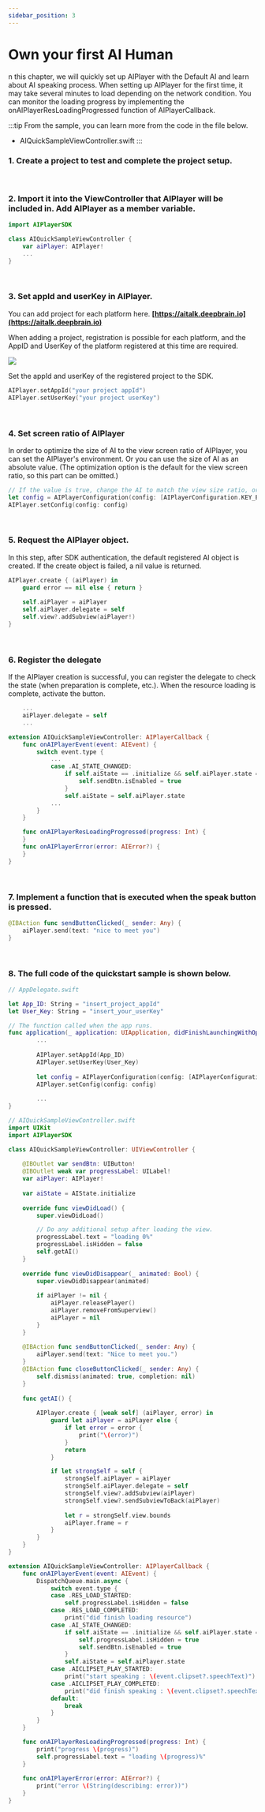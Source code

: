 ```yaml
---
sidebar_position: 3
---
```


# Own your first AI Human

n this chapter, we will quickly set up AIPlayer with the Default AI and learn about AI speaking process. When setting up AIPlayer for the first time, it may take several minutes to load depending on the network condition. You can monitor the loading progress by implementing the onAIPlayerResLoadingProgressed function of AIPlayerCallback.

:::tip
From the sample, you can learn more from the code in the file below.
- AIQuickSampleViewController.swift
:::

### 1. Create a project to test and complete the project setup.

<br/>

### 2. Import it into the ViewController that AIPlayer will be included in. Add AIPlayer as a member variable.

```swift
import AIPlayerSDK

class AIQuickSampleViewController {
	var aiPlayer: AIPlayer!
    ...
}
```

<br/>

### 3. Set appId and userKey in AIPlayer.

You can add project for each platform here.
**[https://aitalk.deepbrain.io](https://aitalk.deepbrain.io)**

<!-- <img src="images/aisample_regist_000.png" width="1191" height="301"> -->

When adding a project, registration is possible for each platform, and the AppID and UserKey of the platform registered at this time are required.

<img src="/img/aihuman/ios/aisample_regist_001.png" />

Set the appId and userKey of the registered project to the SDK.

```swift
AIPlayer.setAppId("your project appId")
AIPlayer.setUserKey("your project userKey")
```

<br/>

### 4. Set screen ratio of AIPlayer

In order to optimize the size of AI to the view screen ratio of AIPlayer, you can set the AIPlayer's environment. Or you can use the size of AI as an absolute value. (The optimization option is the default for the view screen ratio, so this part can be omitted.)

```swift
// If the value is true, change the AI to match the view size ratio, or it is displayed on the screen as the absolute size of the AI
let config = AIPlayerConfiguration(config: [AIPlayerConfiguration.KEY_ENABLE_VIEW_ASPECT_RATIO: true])
AIPlayer.setConfig(config: config)
```

<br/>

### 5. Request the AIPlayer object.

In this step, after SDK authentication, the default registered AI object is created. If the create object is failed, a nil value is returned.

```swift
AIPlayer.create { (aiPlayer) in
    guard error == nil else { return }
            
    self.aiPlayer = aiPlayer
    self.aiPlayer.delegate = self
    self.view?.addSubview(aiPlayer!)
}
```

<br/>

### 6. Register the delegate

If the AIPlayer creation is successful, you can register the delegate to check the state (when preparation is complete, etc.). When the resource loading is complete, activate the button.

```swift
    ...
    aiPlayer.delegate = self
    ...

extension AIQuickSampleViewController: AIPlayerCallback {
    func onAIPlayerEvent(event: AIEvent) {
        switch event.type {
            ...
            case .AI_STATE_CHANGED:
                if self.aiState == .initialize && self.aiPlayer.state == .idle {
                    self.sendBtn.isEnabled = true
                }
                self.aiState = self.aiPlayer.state
            ...
        }
    }

    func onAIPlayerResLoadingProgressed(progress: Int) {
    }
    func onAIPlayerError(error: AIError?) {
    }
}
```

<br/>

### 7. Implement a function that is executed when the speak button is pressed.

```swift
@IBAction func sendButtonClicked(_ sender: Any) {
    aiPlayer.send(text: "nice to meet you")
}
```

<br/>

### 8. The full code of the quickstart sample is shown below.

```swift
// AppDelegate.swift

let App_ID: String = "insert_project_appId"
let User_Key: String = "insert_your_userKey"

// The function called when the app runs.
func application(_ application: UIApplication, didFinishLaunchingWithOptions launchOptions: [UIApplication.LaunchOptionsKey: Any]?) -> Bool {
		...
		
        AIPlayer.setAppId(App_ID)
        AIPlayer.setUserKey(User_Key)
        
        let config = AIPlayerConfiguration(config: [AIPlayerConfiguration.KEY_ENABLE_VIEW_ASPECT_RATIO: true])
        AIPlayer.setConfig(config: config)
        
        ...
}

// AIQuickSampleViewController.swift
import UIKit
import AIPlayerSDK

class AIQuickSampleViewController: UIViewController {
    
    @IBOutlet var sendBtn: UIButton!
    @IBOutlet weak var progressLabel: UILabel!
    var aiPlayer: AIPlayer!
    
    var aiState = AIState.initialize
    
    override func viewDidLoad() {
        super.viewDidLoad()

        // Do any additional setup after loading the view.
        progressLabel.text = "loading 0%"
        progressLabel.isHidden = false
        self.getAI()
    }
    
    override func viewDidDisappear(_ animated: Bool) {
        super.viewDidDisappear(animated)
        
        if aiPlayer != nil {
            aiPlayer.releasePlayer()
            aiPlayer.removeFromSuperview()
            aiPlayer = nil
        }
    }
    
    @IBAction func sendButtonClicked(_ sender: Any) {
        aiPlayer.send(text: "Nice to meet you.")
    }
    @IBAction func closeButtonClicked(_ sender: Any) {
        self.dismiss(animated: true, completion: nil)
    }
    
    func getAI() {
        
        AIPlayer.create { [weak self] (aiPlayer, error) in
            guard let aiPlayer = aiPlayer else {
                if let error = error {
                    print("\(error)")
                }
                return
            }

            if let strongSelf = self {
                strongSelf.aiPlayer = aiPlayer
                strongSelf.aiPlayer.delegate = self
                strongSelf.view?.addSubview(aiPlayer)
                strongSelf.view?.sendSubviewToBack(aiPlayer)
                
                let r = strongSelf.view.bounds
                aiPlayer.frame = r
            }
        }
    }
}

extension AIQuickSampleViewController: AIPlayerCallback {
    func onAIPlayerEvent(event: AIEvent) {
        DispatchQueue.main.async {
            switch event.type {
            case .RES_LOAD_STARTED:
                self.progressLabel.isHidden = false
            case .RES_LOAD_COMPLETED:
                print("did finish loading resource")
            case .AI_STATE_CHANGED:
                if self.aiState == .initialize && self.aiPlayer.state == .idle {
                    self.progressLabel.isHidden = true
                    self.sendBtn.isEnabled = true
                }
                self.aiState = self.aiPlayer.state
            case .AICLIPSET_PLAY_STARTED:
                print("start speaking : \(event.clipset?.speechText)")
            case .AICLIPSET_PLAY_COMPLETED:
                print("did finish speaking : \(event.clipset?.speechText)")
            default:
                break
            }
        }
    }

    func onAIPlayerResLoadingProgressed(progress: Int) {
        print("progress \(progress)")
        self.progressLabel.text = "loading \(progress)%"
    }
    
    func onAIPlayerError(error: AIError?) {
        print("error \(String(describing: error))")
    }
}
```

<br/>



